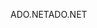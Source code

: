 <span data-ttu-id="b21eb-101">ADO.NET</span><span class="sxs-lookup"><span data-stu-id="b21eb-101">ADO.NET</span></span>